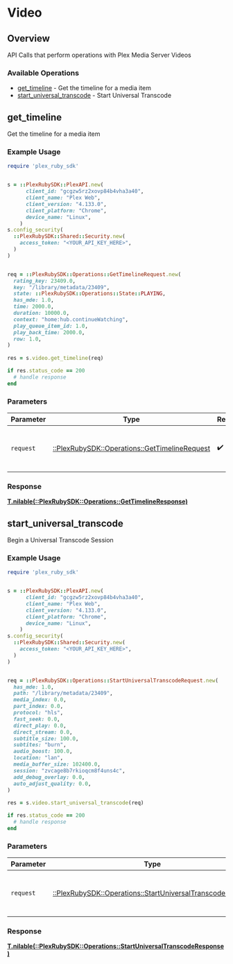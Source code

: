 # Video

## Overview

API Calls that perform operations with Plex Media Server Videos


### Available Operations

* [get_timeline](#get_timeline) - Get the timeline for a media item
* [start_universal_transcode](#start_universal_transcode) - Start Universal Transcode

## get_timeline

Get the timeline for a media item

### Example Usage

```ruby
require 'plex_ruby_sdk'


s = ::PlexRubySDK::PlexAPI.new(
      client_id: "gcgzw5rz2xovp84b4vha3a40",
      client_name: "Plex Web",
      client_version: "4.133.0",
      client_platform: "Chrome",
      device_name: "Linux",
    )
s.config_security(
  ::PlexRubySDK::Shared::Security.new(
    access_token: "<YOUR_API_KEY_HERE>",
  )
)


req = ::PlexRubySDK::Operations::GetTimelineRequest.new(
  rating_key: 23409.0,
  key: "/library/metadata/23409",
  state: ::PlexRubySDK::Operations::State::PLAYING,
  has_mde: 1.0,
  time: 2000.0,
  duration: 10000.0,
  context: "home:hub.continueWatching",
  play_queue_item_id: 1.0,
  play_back_time: 2000.0,
  row: 1.0,
)
    
res = s.video.get_timeline(req)

if res.status_code == 200
  # handle response
end

```

### Parameters

| Parameter                                                                                      | Type                                                                                           | Required                                                                                       | Description                                                                                    |
| ---------------------------------------------------------------------------------------------- | ---------------------------------------------------------------------------------------------- | ---------------------------------------------------------------------------------------------- | ---------------------------------------------------------------------------------------------- |
| `request`                                                                                      | [::PlexRubySDK::Operations::GetTimelineRequest](../../models/operations/gettimelinerequest.md) | :heavy_check_mark:                                                                             | The request object to use for the request.                                                     |

### Response

**[T.nilable(::PlexRubySDK::Operations::GetTimelineResponse)](../../models/operations/gettimelineresponse.md)**



## start_universal_transcode

Begin a Universal Transcode Session

### Example Usage

```ruby
require 'plex_ruby_sdk'


s = ::PlexRubySDK::PlexAPI.new(
      client_id: "gcgzw5rz2xovp84b4vha3a40",
      client_name: "Plex Web",
      client_version: "4.133.0",
      client_platform: "Chrome",
      device_name: "Linux",
    )
s.config_security(
  ::PlexRubySDK::Shared::Security.new(
    access_token: "<YOUR_API_KEY_HERE>",
  )
)


req = ::PlexRubySDK::Operations::StartUniversalTranscodeRequest.new(
  has_mde: 1.0,
  path: "/library/metadata/23409",
  media_index: 0.0,
  part_index: 0.0,
  protocol: "hls",
  fast_seek: 0.0,
  direct_play: 0.0,
  direct_stream: 0.0,
  subtitle_size: 100.0,
  subtites: "burn",
  audio_boost: 100.0,
  location: "lan",
  media_buffer_size: 102400.0,
  session: "zvcage8b7rkioqcm8f4uns4c",
  add_debug_overlay: 0.0,
  auto_adjust_quality: 0.0,
)
    
res = s.video.start_universal_transcode(req)

if res.status_code == 200
  # handle response
end

```

### Parameters

| Parameter                                                                                                              | Type                                                                                                                   | Required                                                                                                               | Description                                                                                                            |
| ---------------------------------------------------------------------------------------------------------------------- | ---------------------------------------------------------------------------------------------------------------------- | ---------------------------------------------------------------------------------------------------------------------- | ---------------------------------------------------------------------------------------------------------------------- |
| `request`                                                                                                              | [::PlexRubySDK::Operations::StartUniversalTranscodeRequest](../../models/operations/startuniversaltranscoderequest.md) | :heavy_check_mark:                                                                                                     | The request object to use for the request.                                                                             |

### Response

**[T.nilable(::PlexRubySDK::Operations::StartUniversalTranscodeResponse)](../../models/operations/startuniversaltranscoderesponse.md)**

